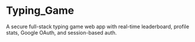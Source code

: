 # Typing_Game
A secure full-stack typing game web app with real-time leaderboard, profile stats, Google OAuth, and session-based auth.
